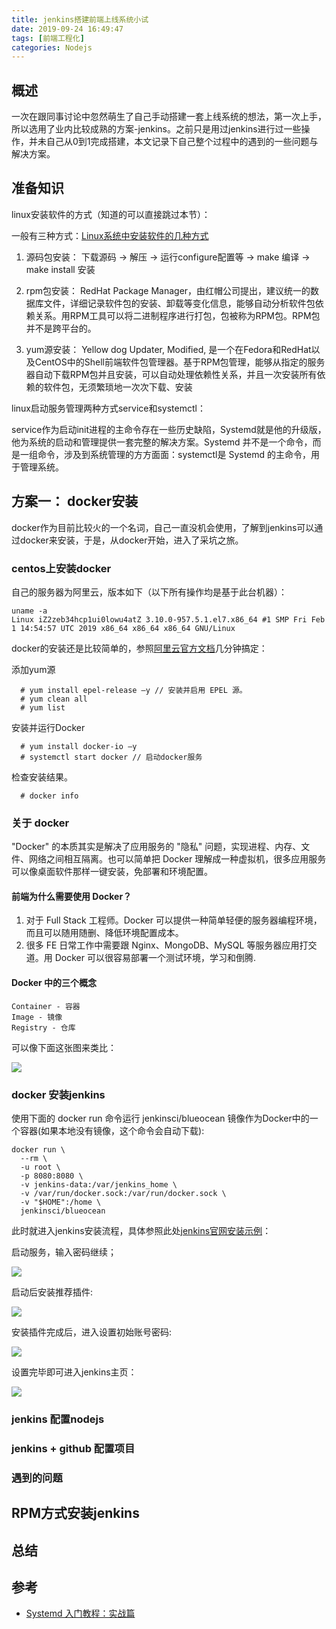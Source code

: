 ```yaml
---
title: jenkins搭建前端上线系统小试
date: 2019-09-24 16:49:47
tags: [前端工程化]
categories: Nodejs
---
```


## 概述
一次在跟同事讨论中忽然萌生了自己手动搭建一套上线系统的想法，第一次上手，所以选用了业内比较成熟的方案-jenkins。之前只是用过jenkins进行过一些操作，并未自己从0到1完成搭建，本文记录下自己整个过程中的遇到的一些问题与解决方案。

<!-- more -->

## 准备知识
linux安装软件的方式（知道的可以直接跳过本节）：

一般有三种方式：[Linux系统中安装软件的几种方式](https://blog.csdn.net/qq_36119192/article/details/82866329)  

1. 源码包安装：
    下载源码 -> 解压 -> 运行configure配置等 -> make 编译 -> make  install 安装

2. rpm包安装：
  RedHat Package Manager，由红帽公司提出，建议统一的数据库文件，详细记录软件包的安装、卸载等变化信息，能够自动分析软件包依赖关系。用RPM工具可以将二进制程序进行打包，包被称为RPM包。RPM包并不是跨平台的。

3. yum源安装：
  Yellow dog Updater, Modified, 是一个在Fedora和RedHat以及CentOS中的Shell前端软件包管理器。基于RPM包管理，能够从指定的服务器自动下载RPM包并且安装，可以自动处理依赖性关系，并且一次安装所有依赖的软件包，无须繁琐地一次次下载、安装

linux启动服务管理两种方式service和systemctl：

service作为启动init进程的主命令存在一些历史缺陷，Systemd就是他的升级版，他为系统的启动和管理提供一套完整的解决方案。Systemd 并不是一个命令，而是一组命令，涉及到系统管理的方方面面：systemctl是 Systemd 的主命令，用于管理系统。


## 方案一： docker安装
docker作为目前比较火的一个名词，自己一直没机会使用，了解到jenkins可以通过docker来安装，于是，从docker开始，进入了采坑之旅。

### centos上安装docker

自己的服务器为阿里云，版本如下（以下所有操作均是基于此台机器）：

    uname -a
    Linux iZ2zeb34hcp1ui0lowu4atZ 3.10.0-957.5.1.el7.x86_64 #1 SMP Fri Feb 1 14:54:57 UTC 2019 x86_64 x86_64 x86_64 GNU/Linux

docker的安装还是比较简单的，参照[阿里云官方文档](https://help.aliyun.com/document_detail/51853.html)几分钟搞定：

添加yum源

      # yum install epel-release –y // 安装并启用 EPEL 源。
      # yum clean all
      # yum list

安装并运行Docker

      # yum install docker-io –y
      # systemctl start docker // 启动docker服务
    
检查安装结果。

      # docker info


### 关于 docker
"Docker" 的本质其实是解决了应用服务的 "隐私" 问题，实现进程、内存、文件、网络之间相互隔离。也可以简单把 Docker 理解成一种虚拟机，很多应用服务可以像桌面软件那样一键安装，免部署和环境配置。

#### 前端为什么需要使用 Docker？

1. 对于 Full Stack 工程师。Docker 可以提供一种简单轻便的服务器编程环境，而且可以随用随删、降低环境配置成本。
2. 很多 FE 日常工作中需要跟 Nginx、MongoDB、MySQL 等服务器应用打交道。用 Docker 可以很容易部署一个测试环境，学习和倒腾.

####  Docker 中的三个概念

    Container - 容器
    Image - 镜像
    Registry - 仓库

可以像下面这张图来类比：

![](1.jpg)

### docker 安装jenkins

使用下面的 docker run 命令运行 jenkinsci/blueocean 镜像作为Docker中的一个容器(如果本地没有镜像，这个命令会自动下载):

    docker run \
      --rm \
      -u root \
      -p 8080:8080 \
      -v jenkins-data:/var/jenkins_home \
      -v /var/run/docker.sock:/var/run/docker.sock \
      -v "$HOME":/home \
      jenkinsci/blueocean

此时就进入jenkins安装流程，具体参照此处[jenkins官网安装示例](https://jenkins.io/zh/doc/tutorials/build-a-node-js-and-react-app-with-npm/#setup-wizard)：

启动服务，输入密码继续；

![](1.png)

启动后安装推荐插件:

![](2.png)

安装插件完成后，进入设置初始账号密码:

![](3.png)

设置完毕即可进入jenkins主页：

![](4.png)

### jenkins 配置nodejs

### jenkins + github 配置项目

### 遇到的问题


## RPM方式安装jenkins


## 总结

## 参考
- [Systemd 入门教程：实战篇](https://www.cnblogs.com/zwcry/p/9602756.html)
